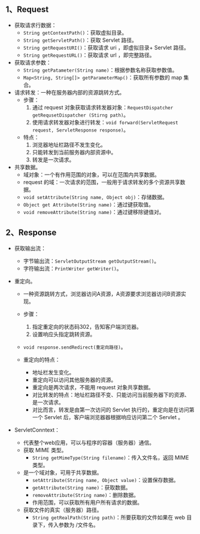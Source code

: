 ## 1、Request

- 获取请求行数据：
  - `String getContextPath()`：获取虚拟目录。
  - `String getServletPath()`：获取 Servlet 路径。
  - `String getRequestURI()`：获取请求 uri ，即虚拟目录+ Servlet 路径。
  - `String getRequestURL()`：获取请求 url ，即完整路径。
- 获取请求参数：
  - `String getPatameter(String name)`：根据参数名称获取参数值。
  - `Map<String, String[]> getParameterMap()`：获取所有参数的 map 集合。
- 请求转发：一种在服务器内部的资源跳转方式。
  - 步骤：
    1. 通过 request 对象获取请求转发器对象：`RequestDispatcher getRequsetDispatcher (Stirng path)`。
    2. 使用请求转发器对象进行转发：`void forward(ServletRequest request, ServletResponse response)`。
  - 特点：
    1. 浏览器地址栏路径不发生变化。
    2. 只能转发到当前服务器内部资源中。
    3. 转发是一次请求。
- 共享数据。
  - 域对象：一个有作用范围的对象，可以在范围内共享数据。
  - request 的域：一次请求的范围，一般用于请求转发的多个资源共享数据。
  - `void setAttribute(String name, Object obj)`：存储数据。
  - `Object get Attribute(String name)`：通过键获取值。
  - `void removeAttribute(String name)`：通过键移除键值对。

## 2、Response

- 获取输出流：
  - 字节输出流：`ServletOutputStream getOutputStream()`。
  - 字符输出流：`PrintWriter getWriter()`。
- 重定向。

  - 一种资源跳转方式，浏览器访问A资源，A资源要求浏览器访问B资源实现。
  - 步骤：

    1. 指定重定向的状态码302，告知客户端浏览器。
    2. 设置响应头指定跳转资源。
  - `void response.sendRedirect(重定向路径)`。
  - 重定向的特点：

    - 地址栏发生变化。
    - 重定向可以访问其他服务器的资源。
    - 重定向是两次请求，不能用 request 对象共享数据。
    - 对比转发的特点：地址栏路径不变、只能访问当前服务器下的资源、是一次请求。
    - 对比而言，转发是由第一次访问的 Servlet 执行的，重定向是在访问第一个 Servlet 后，客户端浏览器器根据响应访问第二个 Servlet 。
- ServletConntext：
  - 代表整个web应用，可以与程序的容器（服务器）通信。
  - 获取 MIME 类型。
    - `String getMimeType(String filename)`：传入文件名，返回 MIME 类型。
  - 是一个域对象，可用于共享数据。
    - `setAttribute(String name, Object value)`：设置保存数据。
    - `getAttribute(String name)`：获取数据。
    - `removeAttribute(String name)`：删除数据。
    - 作用范围，可以获取所有用户所有请求的数据。
  - 获取文件的真实（服务器）路径。
    - `String getRealPath(String path)`：所要获取的文件如果在 web 目录下，传入参数为 /文件名。

